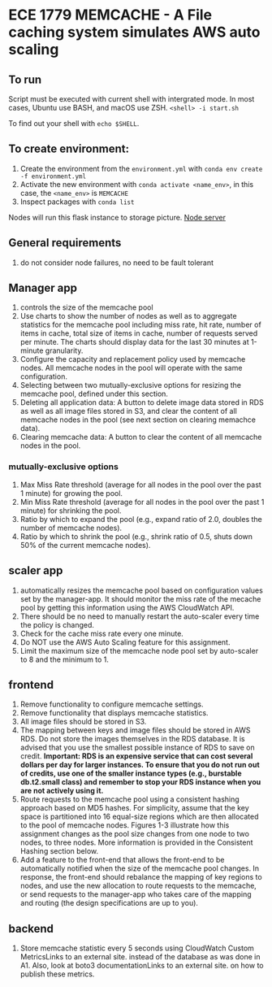 # ECE 1779 MEMCACHE - A File caching system simulates AWS auto scaling

## To run
Script must be executed with current shell with intergrated mode. In most cases, Ubuntu use BASH, and macOS use ZSH.
`<shell> -i start.sh`

To find out your shell with `echo $SHELL`.

## To create environment:
1. Create the environment from the `environment.yml` with `conda env create -f environment.yml`
1. Activate the new environment with `conda activate <name_env>`, in this case, the `<name_env>` is `MEMCACHE`
3. Inspect packages with `conda list`

Nodes will run this flask instance to storage picture. [Node server](https://github.com/Rrobinvip/1779_A2_NodeServer)

## General requirements
1. do not consider node failures, no need to be fault tolerant

## Manager app
1. controls the size of the memcache pool
2. Use charts to show the number of nodes as well as to aggregate statistics for the memcache pool including miss rate, hit rate, number of items in cache, total size of items in cache, number of requests served per minute. The charts should display data for the last 30 minutes at 1-minute granularity.
3. Configure the capacity and replacement policy used by memcache nodes. All memcache nodes in the pool will operate with the same configuration.
4. Selecting between two mutually-exclusive options for resizing the memcache pool, defined under this section. 
5. Deleting all application data: A button to delete image data stored in RDS as well as all image files stored in S3, and clear the content of all memcache nodes in the pool (see next section on clearing memachce data).
6. Clearing memcache data: A button to clear the content of all memcache nodes in the pool.

### mutually-exclusive options
1. Max Miss Rate threshold (average for all nodes in the pool over the past 1 minute) for growing the pool.
2. Min Miss Rate threshold (average for all nodes in the pool over the past 1 minute) for shrinking the pool.
3. Ratio by which to expand the pool (e.g., expand ratio of 2.0, doubles the number of memcache nodes).
4. Ratio by which to shrink the pool (e.g., shrink ratio of 0.5, shuts down 50% of the current memcache nodes).

## scaler app
1. automatically resizes the memcache pool based on configuration values set by the manager-app. It should monitor the miss rate of the mecache pool by getting this information using the AWS CloudWatch API. 
2. There should be no need to manually restart the auto-scaler every time the policy is changed.
3. Check for the cache miss rate every one minute.
4. Do NOT use the AWS Auto Scaling feature for this assignment.
5. Limit the maximum size of the memcache node pool set by auto-scaler to 8 and the minimum to 1. 

## frontend 
1. Remove functionality to configure memcache settings.
2. Remove functionality that displays memcache statistics.
3. All image files should be stored in S3.
4. The mapping between keys and image files should be stored in AWS RDS. Do not store the images themselves in the RDS database. It is advised that you use the smallest possible instance of RDS to save on credit. **Important: RDS is an expensive service that can cost several dollars per day for larger instances. To ensure that you do not run out of credits, use one of the smaller instance types (e.g., burstable db.t2.small class) and remember to stop your RDS instance when you are not actively using it.**
5. Route requests to the memcache pool using a consistent hashing approach based on MD5 hashes. For simplicity, assume that the key space is partitioned into 16 equal-size regions which are then allocated to the pool of memcache nodes. Figures 1-3 illustrate how this assignment changes as the pool size changes from one node to two nodes, to three nodes. More information is provided in the Consistent Hashing section below.
6. Add a feature to the front-end that allows the front-end to be automatically notified when the size of the memcache pool changes. In response, the front-end should rebalance the mapping of key regions to nodes, and use the new allocation to route requests to the memcache, or send requests to the manager-app who takes care of the mapping and routing (the design specifications are up to you).

## backend
1. Store memcache statistic every 5 seconds using CloudWatch Custom MetricsLinks to an external site. instead of the database as was done in A1. Also, look at boto3 documentationLinks to an external site. on how to publish these metrics.

